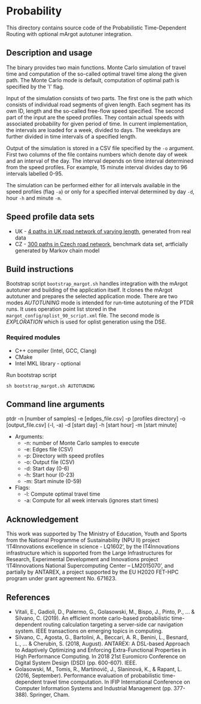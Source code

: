 # Probability
This directory contains source code of the Probabilistic Time-Dependent Routing with optional mArgot autotuner integration.

## Description and usage
The binary provides two main functions. Monte Carlo simulation of travel time and computation of the so-called optimal travel time along the given path. The Monte Carlo mode is default, computation of optimal path is specified by the 'l' flag.

Input of the simulation consists of two parts. The first one is the path which consists of individual road segments of given length. Each segment has its own ID, length and the so-called free-flow speed specified. The second part of the input are the speed profiles. They contain actual speeds with associated probability for given period of time. In current implementation, the intervals are loaded for a week, divided to days. The weekdays are further divided in time intervals of a specified length.

Output of the simulation is stored in a CSV file specified by the `-o` argument. First two columns of the file contains numbers which denote day of week and an interval of the day. The interval depends on time interval determined from the speed profiles. For example, 15 minute interval divides day to 96 intervals labelled 0-95.

The simulation can be performed either for all intervals available in the speed profiles (flag `-a`) or only for a specified interval determined by day `-d`, hour `-h` and minute `-m`.

## Speed profile data sets
* UK - [4 paths in UK road network of varying length](ExampleData/SpeedProfiles/probability_uk), generated from real data
* CZ - [300 paths in Czech road network](ExampleData/SpeedProfiles/benchmark), benchmark data set, artficially generated by Markov chain model


## Build instructions
Bootstrap script ```bootstrap_margot.sh``` handles integration with the mArgot autotuner and building of the application itself. 
It clones the mArgot autotuner and prepares the  selected application mode. There are two modes _AUTOTUNING_ mode is intended for 
run-time autotuning of the PTDR runs. It uses operation point list stored in the ```margot_config/oplist_90_script.xml``` file. 
The second mode is _EXPLORATION_ which is used for oplist generation using the DSE.

### Required modules
* C++ compiler (Intel, GCC, Clang)
* CMake
* Intel MKL library - optional

Run bootstrap script
```
sh bootstrap_margot.sh AUTOTUNING
```

## Command line arguments
ptdr -n [number of samples] -e [edges_file.csv] -p [profiles directory] -o [output_file.csv] (-l, -a) -d [start day] -h [start hour] -m [start minute]

* Arguments:
	* -n: number of Monte Carlo samples to execute
	* -e: Edges file (CSV)
	* -p: Directory with speed profiles
	* -o: Output file (CSV)
	* -d: Start day (0-6)
	* -h: Start hour (0-23)
	* -m: Start minute (0-59)
* Flags:
	* -l: Compute optimal travel time
	* -a: Compute for all week intervals (ignores start times)

## Acknowledgement
This work was supported by The Ministry of Education, Youth and Sports from the National Programme of Sustainability (NPU II) project ‘IT4Innovations excellence in science - LQ1602’, by the IT4Innovations infrastructure which is supported from the Large Infrastructures for Research, Experimental Development and Innovations project ‘IT4Innovations National Supercomputing Center – LM2015070’, and partially by ANTAREX, a project supported by the EU H2020 FET-HPC program under grant agreement  No. 671623.

## References
- Vitali, E., Gadioli, D., Palermo, G., Golasowski, M., Bispo, J., Pinto, P., ... & Silvano, C. (2019). An efficient monte carlo-based probabilistic time-dependent routing calculation targeting a server-side car navigation system. IEEE transactions on emerging topics in computing.
- Silvano, C., Agosta, G., Bartolini, A., Beccari, A. R., Benini, L., Besnard, L., ... & Cherubin, S. (2018, August). ANTAREX: A DSL-based Approach to Adaptively Optimizing and Enforcing Extra-Functional Properties in High Performance Computing. In 2018 21st Euromicro Conference on Digital System Design (DSD) (pp. 600-607). IEEE.
- Golasowski, M., Tomis, R., Martinovič, J., Slaninová, K., & Rapant, L. (2016, September). Performance evaluation of probabilistic time-dependent travel time computation. In IFIP International Conference on Computer Information Systems and Industrial Management (pp. 377-388). Springer, Cham.
